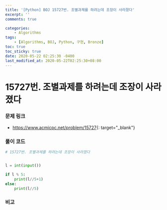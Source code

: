 ```yaml
---
title: '[Python] BOJ 15727번. 조별과제를 하려는데 조장이 사라졌다'
excerpt: ''
comments: true

categories:
    - Algorithms
tags:
    - [Algorithms, BOJ, Python, 구현, Bronze]
toc: true
toc_sticky: true
date: 2020-05-22 02:25:30 -0400
last_modified_at: 2020-05-22T02:25:30+08:00
---
```


# 15727번. 조별과제를 하려는데 조장이 사라졌다

### 문제 링크

-   <https://www.acmicpc.net/problem/15727>{: target="\_blank"}

### 풀이 코드

```python
# 15727번. 조별과제를 하려는데 조장이 사라졌다


l = int(input())

if l % 5:
    print(l//5+1)
else:
    print(l//5)
```

### 비고
